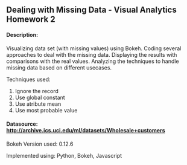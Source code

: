 ## Dealing with Missing Data - Visual Analytics Homework 2

#### Description: 
Visualizing data set (with missing values) using Bokeh. Coding several approaches to deal with the missing data. Displaying the results with comparisons with the real values. Analyzing the techniques to handle missing data based on different usecases.

Techniques used:
1. Ignore the record
2. Use global constant
3. Use atribute mean
4. Use most probable value

#### Datasource: http://archive.ics.uci.edu/ml/datasets/Wholesale+customers

Bokeh Version used: 0.12.6

Implemented using: Python, Bokeh, Javascript
